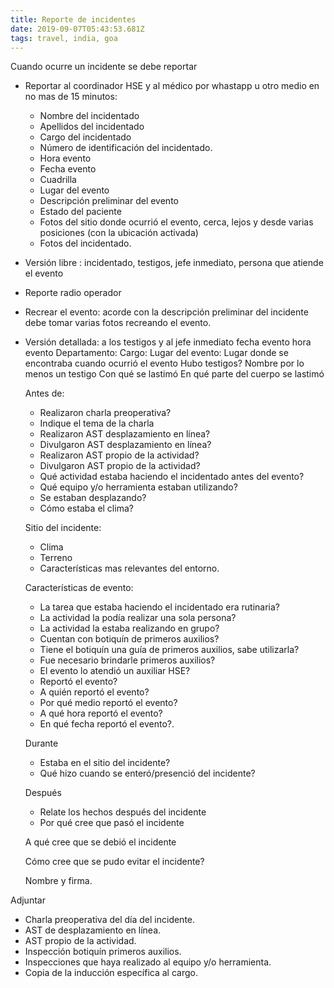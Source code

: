 ```yaml
---
title: Reporte de incidentes
date: 2019-09-07T05:43:53.681Z
tags: travel, india, goa
---
```

Cuando ocurre un incidente se debe reportar

* Reportar al coordinador HSE y al médico por whastapp u otro medio en no mas de 15 minutos:
  * Nombre del incidentado
  * Apellidos del incidentado
  * Cargo del incidentado
  * Número de identificación del incidentado.
  * Hora evento
  * Fecha evento
  * Cuadrilla
  * Lugar del evento
  * Descripción preliminar del evento
  * Estado del paciente
  * Fotos del sitio donde ocurrió el evento, cerca, lejos y desde varias posiciones (con la ubicación activada)
  * Fotos del incidentado.
* Versión libre : incidentado, testigos, jefe inmediato, persona que atiende el evento
* Reporte radio operador
* Recrear el evento: acorde con la descripción preliminar del incidente debe tomar varias fotos recreando el evento.
* Versión detallada: a los testigos y al jefe inmediato
  fecha evento
  hora evento
  Departamento:
  Cargo:
  Lugar del evento:
  Lugar donde se encontraba cuando ocurrió el evento
  Hubo testigos?
  Nombre por lo menos un testigo
  Con qué se lastimó
  En qué parte del cuerpo se lastimó

  Antes de:
  		
  * Realizaron charla preoperativa?
  * Indique el tema de la charla
  * Realizaron AST desplazamiento en línea?
  * Divulgaron AST desplazamiento en línea?
  * Realizaron AST propio de la actividad?
  * Divulgaron AST propio de la actividad?
  * Qué actividad estaba haciendo el incidentado antes del evento?
  * Qué equipo y/o herramienta estaban utilizando?
  * Se estaban desplazando?
  * Cómo estaba el clima?

  Sitio del incidente:
  * Clima
  * Terreno
  * Características mas relevantes del entorno.

  Características de evento:
  * La tarea que estaba haciendo el incidentado era rutinaria?
  * La actividad la podía realizar una sola persona?
  * La actividad la estaba realizando en grupo?
  * Cuentan con botiquín de primeros auxilios?
  * Tiene el botiquín una guía de primeros auxilios, sabe utilizarla?
  * Fue necesario brindarle primeros auxilios?
  * El evento lo atendió un auxiliar HSE?
  * Reportó el evento?
  * A quién reportó el evento?
  * Por qué medio reportó el evento?
  * A qué hora reportó el evento?
  * En qué fecha reportó el evento?.

  Durante
  * Estaba en el sitio del incidente?
  * Qué hizo cuando se enteró/presenció del incidente?

  Después
  * Relate los hechos después del incidente
  * Por qué cree que pasó el incidente

  A qué cree que se debió el incidente

  Cómo cree que se pudo evitar el incidente?

  Nombre y firma.

Adjuntar
  * Charla preoperativa del día del incidente.
  * AST de desplazamiento en línea.
  * AST propio de la actividad.
  * Inspección botiquín primeros auxilios.
  * Inspecciones que haya realizado al equipo y/o herramienta.
  * Copia de la inducción específica al cargo.